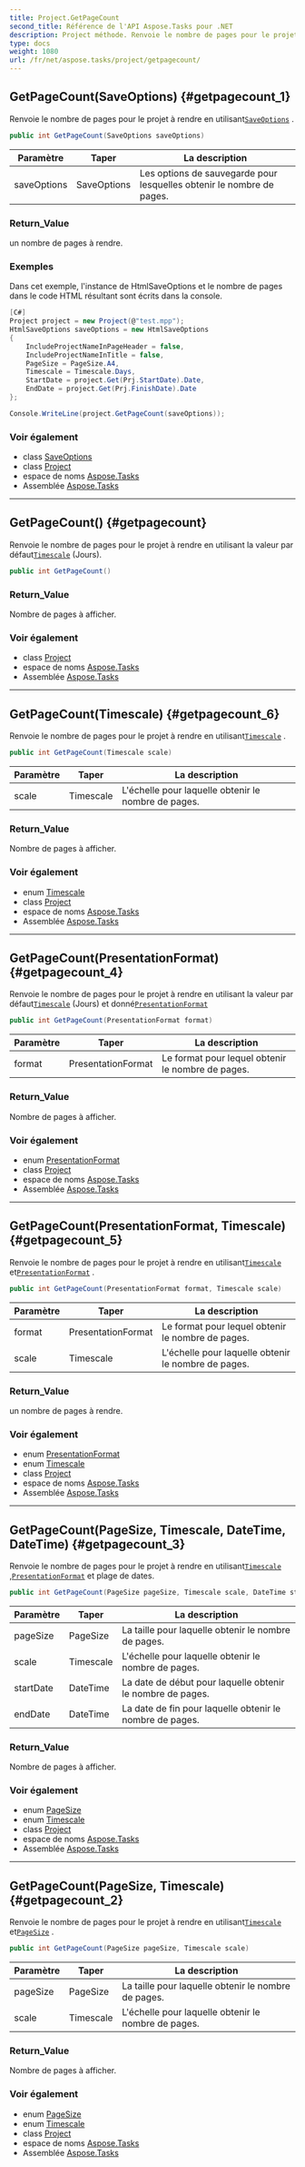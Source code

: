 ```yaml
---
title: Project.GetPageCount
second_title: Référence de l'API Aspose.Tasks pour .NET
description: Project méthode. Renvoie le nombre de pages pour le projet à rendre en utilisantSaveOptions .
type: docs
weight: 1080
url: /fr/net/aspose.tasks/project/getpagecount/
---
```

## GetPageCount(SaveOptions) {#getpagecount_1}

Renvoie le nombre de pages pour le projet à rendre en utilisant[`SaveOptions`](../../../aspose.tasks.saving/saveoptions/) .

```csharp
public int GetPageCount(SaveOptions saveOptions)
```

| Paramètre | Taper | La description |
| --- | --- | --- |
| saveOptions | SaveOptions | Les options de sauvegarde pour lesquelles obtenir le nombre de pages. |

### Return_Value

un nombre de pages à rendre.

### Exemples

Dans cet exemple, l'instance de HtmlSaveOptions et le nombre de pages dans le code HTML résultant sont écrits dans la console.

```csharp
[C#]
Project project = new Project(@"test.mpp");
HtmlSaveOptions saveOptions = new HtmlSaveOptions
{
    IncludeProjectNameInPageHeader = false,
    IncludeProjectNameInTitle = false,
    PageSize = PageSize.A4,
    Timescale = Timescale.Days,
    StartDate = project.Get(Prj.StartDate).Date,
    EndDate = project.Get(Prj.FinishDate).Date
};

Console.WriteLine(project.GetPageCount(saveOptions));
```

### Voir également

* class [SaveOptions](../../../aspose.tasks.saving/saveoptions/)
* class [Project](../)
* espace de noms [Aspose.Tasks](../../project/)
* Assemblée [Aspose.Tasks](../../../)

---

## GetPageCount() {#getpagecount}

Renvoie le nombre de pages pour le projet à rendre en utilisant la valeur par défaut[`Timescale`](../../../aspose.tasks.visualization/timescale/) (Jours).

```csharp
public int GetPageCount()
```

### Return_Value

Nombre de pages à afficher.

### Voir également

* class [Project](../)
* espace de noms [Aspose.Tasks](../../project/)
* Assemblée [Aspose.Tasks](../../../)

---

## GetPageCount(Timescale) {#getpagecount_6}

Renvoie le nombre de pages pour le projet à rendre en utilisant[`Timescale`](../../../aspose.tasks.visualization/timescale/) .

```csharp
public int GetPageCount(Timescale scale)
```

| Paramètre | Taper | La description |
| --- | --- | --- |
| scale | Timescale | L'échelle pour laquelle obtenir le nombre de pages. |

### Return_Value

Nombre de pages à afficher.

### Voir également

* enum [Timescale](../../../aspose.tasks.visualization/timescale/)
* class [Project](../)
* espace de noms [Aspose.Tasks](../../project/)
* Assemblée [Aspose.Tasks](../../../)

---

## GetPageCount(PresentationFormat) {#getpagecount_4}

Renvoie le nombre de pages pour le projet à rendre en utilisant la valeur par défaut[`Timescale`](../../../aspose.tasks.visualization/timescale/) (Jours) et donné[`PresentationFormat`](../../../aspose.tasks.visualization/presentationformat/)

```csharp
public int GetPageCount(PresentationFormat format)
```

| Paramètre | Taper | La description |
| --- | --- | --- |
| format | PresentationFormat | Le format pour lequel obtenir le nombre de pages. |

### Return_Value

Nombre de pages à afficher.

### Voir également

* enum [PresentationFormat](../../../aspose.tasks.visualization/presentationformat/)
* class [Project](../)
* espace de noms [Aspose.Tasks](../../project/)
* Assemblée [Aspose.Tasks](../../../)

---

## GetPageCount(PresentationFormat, Timescale) {#getpagecount_5}

Renvoie le nombre de pages pour le projet à rendre en utilisant[`Timescale`](../../../aspose.tasks.visualization/timescale/) et[`PresentationFormat`](../../../aspose.tasks.visualization/presentationformat/) .

```csharp
public int GetPageCount(PresentationFormat format, Timescale scale)
```

| Paramètre | Taper | La description |
| --- | --- | --- |
| format | PresentationFormat | Le format pour lequel obtenir le nombre de pages. |
| scale | Timescale | L'échelle pour laquelle obtenir le nombre de pages. |

### Return_Value

un nombre de pages à rendre.

### Voir également

* enum [PresentationFormat](../../../aspose.tasks.visualization/presentationformat/)
* enum [Timescale](../../../aspose.tasks.visualization/timescale/)
* class [Project](../)
* espace de noms [Aspose.Tasks](../../project/)
* Assemblée [Aspose.Tasks](../../../)

---

## GetPageCount(PageSize, Timescale, DateTime, DateTime) {#getpagecount_3}

Renvoie le nombre de pages pour le projet à rendre en utilisant[`Timescale`](../../../aspose.tasks.visualization/timescale/) ,[`PresentationFormat`](../../../aspose.tasks.visualization/presentationformat/) et plage de dates.

```csharp
public int GetPageCount(PageSize pageSize, Timescale scale, DateTime startDate, DateTime endDate)
```

| Paramètre | Taper | La description |
| --- | --- | --- |
| pageSize | PageSize | La taille pour laquelle obtenir le nombre de pages. |
| scale | Timescale | L'échelle pour laquelle obtenir le nombre de pages. |
| startDate | DateTime | La date de début pour laquelle obtenir le nombre de pages. |
| endDate | DateTime | La date de fin pour laquelle obtenir le nombre de pages. |

### Return_Value

Nombre de pages à afficher.

### Voir également

* enum [PageSize](../../../aspose.tasks.visualization/pagesize/)
* enum [Timescale](../../../aspose.tasks.visualization/timescale/)
* class [Project](../)
* espace de noms [Aspose.Tasks](../../project/)
* Assemblée [Aspose.Tasks](../../../)

---

## GetPageCount(PageSize, Timescale) {#getpagecount_2}

Renvoie le nombre de pages pour le projet à rendre en utilisant[`Timescale`](../../../aspose.tasks.visualization/timescale/) et[`PageSize`](../../../aspose.tasks.visualization/pagesize/) .

```csharp
public int GetPageCount(PageSize pageSize, Timescale scale)
```

| Paramètre | Taper | La description |
| --- | --- | --- |
| pageSize | PageSize | La taille pour laquelle obtenir le nombre de pages. |
| scale | Timescale | L'échelle pour laquelle obtenir le nombre de pages. |

### Return_Value

Nombre de pages à afficher.

### Voir également

* enum [PageSize](../../../aspose.tasks.visualization/pagesize/)
* enum [Timescale](../../../aspose.tasks.visualization/timescale/)
* class [Project](../)
* espace de noms [Aspose.Tasks](../../project/)
* Assemblée [Aspose.Tasks](../../../)


